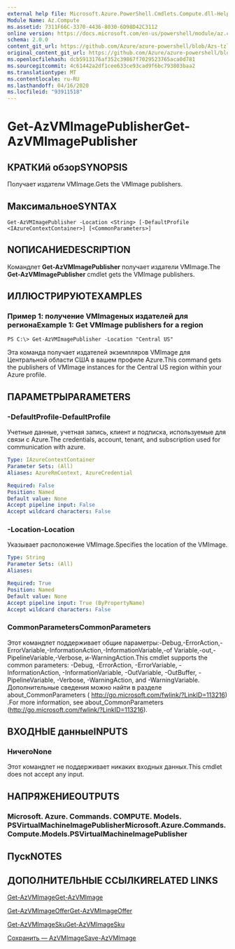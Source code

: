 ```yaml
---
external help file: Microsoft.Azure.PowerShell.Cmdlets.Compute.dll-Help-Help.xml
Module Name: Az.Compute
ms.assetid: 7311F66C-3370-4436-8030-6D98D42C3112
online version: https://docs.microsoft.com/en-us/powershell/module/az.compute/get-azvmimagepublisher
schema: 2.0.0
content_git_url: https://github.com/Azure/azure-powershell/blob/Azs-tzl/src/Compute/Compute/help/Get-AzVMImagePublisher.md
original_content_git_url: https://github.com/Azure/azure-powershell/blob/Azs-tzl/src/Compute/Compute/help/Get-AzVMImagePublisher.md
ms.openlocfilehash: dcb5913176af352c39867f7029523765aca0d781
ms.sourcegitcommit: 4c61442a2df1cee633ce93cad9f6bc793803baa2
ms.translationtype: MT
ms.contentlocale: ru-RU
ms.lasthandoff: 04/16/2020
ms.locfileid: "93911518"
---
```

# <span data-ttu-id="75ab7-101">Get-AzVMImagePublisher</span><span class="sxs-lookup"><span data-stu-id="75ab7-101">Get-AzVMImagePublisher</span></span>

## <span data-ttu-id="75ab7-102">КРАТКИй обзор</span><span class="sxs-lookup"><span data-stu-id="75ab7-102">SYNOPSIS</span></span>
<span data-ttu-id="75ab7-103">Получает издатели VMImage.</span><span class="sxs-lookup"><span data-stu-id="75ab7-103">Gets the VMImage publishers.</span></span>

## <span data-ttu-id="75ab7-104">Максимальное</span><span class="sxs-lookup"><span data-stu-id="75ab7-104">SYNTAX</span></span>

```
Get-AzVMImagePublisher -Location <String> [-DefaultProfile <IAzureContextContainer>] [<CommonParameters>]
```

## <span data-ttu-id="75ab7-105">NОПИСАНИЕ</span><span class="sxs-lookup"><span data-stu-id="75ab7-105">DESCRIPTION</span></span>
<span data-ttu-id="75ab7-106">Командлет **Get-AzVMImagePublisher** получает издатели VMImage.</span><span class="sxs-lookup"><span data-stu-id="75ab7-106">The **Get-AzVMImagePublisher** cmdlet gets the VMImage publishers.</span></span>

## <span data-ttu-id="75ab7-107">ИЛЛЮСТРИРУЮТ</span><span class="sxs-lookup"><span data-stu-id="75ab7-107">EXAMPLES</span></span>

### <span data-ttu-id="75ab7-108">Пример 1: получение VMImageных издателей для региона</span><span class="sxs-lookup"><span data-stu-id="75ab7-108">Example 1: Get VMImage publishers for a region</span></span>
```
PS C:\> Get-AzVMImagePublisher -Location "Central US"
```

<span data-ttu-id="75ab7-109">Эта команда получает издателей экземпляров VMImage для Центральной области США в вашем профиле Azure.</span><span class="sxs-lookup"><span data-stu-id="75ab7-109">This command gets the publishers of VMImage instances for the Central US region within your Azure profile.</span></span>

## <span data-ttu-id="75ab7-110">ПАРАМЕТРЫ</span><span class="sxs-lookup"><span data-stu-id="75ab7-110">PARAMETERS</span></span>

### <span data-ttu-id="75ab7-111">-DefaultProfile</span><span class="sxs-lookup"><span data-stu-id="75ab7-111">-DefaultProfile</span></span>
<span data-ttu-id="75ab7-112">Учетные данные, учетная запись, клиент и подписка, используемые для связи с Azure.</span><span class="sxs-lookup"><span data-stu-id="75ab7-112">The credentials, account, tenant, and subscription used for communication with azure.</span></span>

```yaml
Type: IAzureContextContainer
Parameter Sets: (All)
Aliases: AzureRmContext, AzureCredential

Required: False
Position: Named
Default value: None
Accept pipeline input: False
Accept wildcard characters: False
```

### <span data-ttu-id="75ab7-113">-Location</span><span class="sxs-lookup"><span data-stu-id="75ab7-113">-Location</span></span>
<span data-ttu-id="75ab7-114">Указывает расположение VMImage.</span><span class="sxs-lookup"><span data-stu-id="75ab7-114">Specifies the location of the VMImage.</span></span>

```yaml
Type: String
Parameter Sets: (All)
Aliases: 

Required: True
Position: Named
Default value: None
Accept pipeline input: True (ByPropertyName)
Accept wildcard characters: False
```

### <span data-ttu-id="75ab7-115">CommonParameters</span><span class="sxs-lookup"><span data-stu-id="75ab7-115">CommonParameters</span></span>
<span data-ttu-id="75ab7-116">Этот командлет поддерживает общие параметры:-Debug,-ErrorAction,-ErrorVariable,-InformationAction,-InformationVariable,-of Variable,-out,-PipelineVariable,-Verbose, и-WarningAction.</span><span class="sxs-lookup"><span data-stu-id="75ab7-116">This cmdlet supports the common parameters: -Debug, -ErrorAction, -ErrorVariable, -InformationAction, -InformationVariable, -OutVariable, -OutBuffer, -PipelineVariable, -Verbose, -WarningAction, and -WarningVariable.</span></span> <span data-ttu-id="75ab7-117">Дополнительные сведения можно найти в разделе about_CommonParameters ( http://go.microsoft.com/fwlink/?LinkID=113216) .</span><span class="sxs-lookup"><span data-stu-id="75ab7-117">For more information, see about_CommonParameters (http://go.microsoft.com/fwlink/?LinkID=113216).</span></span>

## <span data-ttu-id="75ab7-118">ВХОДНЫЕ данные</span><span class="sxs-lookup"><span data-stu-id="75ab7-118">INPUTS</span></span>

### <span data-ttu-id="75ab7-119">Ничего</span><span class="sxs-lookup"><span data-stu-id="75ab7-119">None</span></span>
<span data-ttu-id="75ab7-120">Этот командлет не поддерживает никаких входных данных.</span><span class="sxs-lookup"><span data-stu-id="75ab7-120">This cmdlet does not accept any input.</span></span>

## <span data-ttu-id="75ab7-121">НАПРЯЖЕНИЕ</span><span class="sxs-lookup"><span data-stu-id="75ab7-121">OUTPUTS</span></span>

### <span data-ttu-id="75ab7-122">Microsoft. Azure. Commands. COMPUTE. Models. PSVirtualMachineImagePublisher</span><span class="sxs-lookup"><span data-stu-id="75ab7-122">Microsoft.Azure.Commands.Compute.Models.PSVirtualMachineImagePublisher</span></span>

## <span data-ttu-id="75ab7-123">Пуск</span><span class="sxs-lookup"><span data-stu-id="75ab7-123">NOTES</span></span>

## <span data-ttu-id="75ab7-124">ДОПОЛНИТЕЛЬНЫЕ ССЫЛКИ</span><span class="sxs-lookup"><span data-stu-id="75ab7-124">RELATED LINKS</span></span>

[<span data-ttu-id="75ab7-125">Get-AzVMImage</span><span class="sxs-lookup"><span data-stu-id="75ab7-125">Get-AzVMImage</span></span>](./Get-AzVMImage.md)

[<span data-ttu-id="75ab7-126">Get-AzVMImageOffer</span><span class="sxs-lookup"><span data-stu-id="75ab7-126">Get-AzVMImageOffer</span></span>](./Get-AzVMImageOffer.md)

[<span data-ttu-id="75ab7-127">Get-AzVMImageSku</span><span class="sxs-lookup"><span data-stu-id="75ab7-127">Get-AzVMImageSku</span></span>](./Get-AzVMImageSku.md)

[<span data-ttu-id="75ab7-128">Сохранить — AzVMImage</span><span class="sxs-lookup"><span data-stu-id="75ab7-128">Save-AzVMImage</span></span>](./Save-AzVMImage.md)


